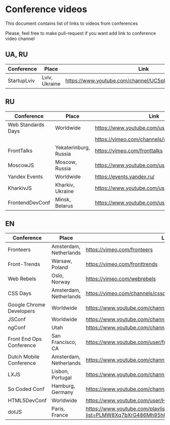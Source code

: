 # Conference videos

This document contains list of links to videos from conferences

Please, feel free to make pull-request if you want add link to conference video channel


## UA, RU

Conference                        | Place                            | Link
--------------------------------- | -------------------------------- | ------------------------------------------------
StartupLviv                       |  Lviv, Ukraine                   |  https://www.youtube.com/channel/UC5pkffv9LpA4y8wppOtjzOg


## RU

Conference                        | Place                            | Link
----------------------------------|----------------------------------|-------------------------------------------------
Web Standards Days                |  Worldwide                       |  https://www.youtube.com/user/wstdays
                                  |                                  |  https://vimeo.com/channels/wstdays
FrontTalks                        |  Yekaterinburg, Russia           |  https://vimeo.com/fronttalks
MoscowJS                          |  Moscow, Russia                  |  https://www.youtube.com/user/moscowjs
Yandex Events                     |  Worldwide                       |  https://events.yandex.ru/
KharkivJS                         |  Kharkiv, Ukraine                |  https://www.youtube.com/user/lodye1
FrontendDevConf                   |  Minsk, Belarus                  |  https://www.youtube.com/user/FrontendDevConf


## EN
Conference                        | Place                            | Link
----------------------------------|----------------------------------|-------------------------------------------------
Fronteers                         |  Amsterdam, Netherlands          |  https://vimeo.com/fronteers
Front-Trends                      |  Warsaw, Poland                  |  https://vimeo.com/fronttrends
Web Rebels                        |  Oslo, Norway                    |  https://vimeo.com/webrebels
CSS Days                          |  Amsterdam, Netherlands          |  https://vimeo.com/channels/cssday
Google Chrome Developers          |  Worldwide                       |  https://www.youtube.com/channel/UCnUYZLuoy1rq1aVMwx4aTzw
JSConf                            |  Worldwide                       |  https://www.youtube.com/channel/UCzoVCacndDCfGDf41P-z0iA
ngConf                            |  Utah                            |  https://www.youtube.com/channel/UCm9iiIfgmVODUJxINecHQkA
Front End Ops Conference          |  San Francisco, CA               |  https://www.youtube.com/user/frontendopsconf
Dutch Mobile Conference           |  Amsterdam, Netherlands          |  https://www.youtube.com/channel/UCtkBykd9861oqD4syz6bz2Q
LXJS                              |  Lisbon, Portugal                |  https://www.youtube.com/channel/UC_h7rQVoZkfgh1stTd2GB5w
So Coded Conf                     |  Hamburg, Germany                |  https://www.youtube.com/channel/UCTC5rv8LYoXrgXkjTqEkNHg
HTML5DevConf                      |  Worldwide                       |  https://www.youtube.com/user/HTML5DevConf/
dotJS                             |  Paris, France                   |   https://www.youtube.com/playlist?list=PLMW8Xq7bXrG486Mh95hKjiXRdci60zUlL

